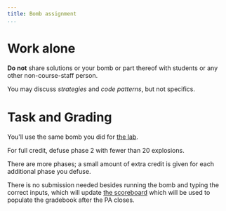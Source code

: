 ```yaml
---
title: Bomb assignment
...
```


# Work alone

**Do not** share solutions or your bomb or part thereof with students or any other non-course-staff person.

You may discuss *strategies* and *code patterns*, but not specifics.

# Task and Grading

You'll use the same bomb you did for [the lab](lab06-bomb.html).

For full credit, defuse phase 2 with fewer than 20 explosions.

There are more phases; a small amount of extra credit is given for each additional phase you defuse.

There is no submission needed besides running the bomb and typing the correct inputs, which will update [the scoreboard](http://wilkes.cs.virginia.edu:15213/scoreboard) which will be used to populate the gradebook after the PA closes.
